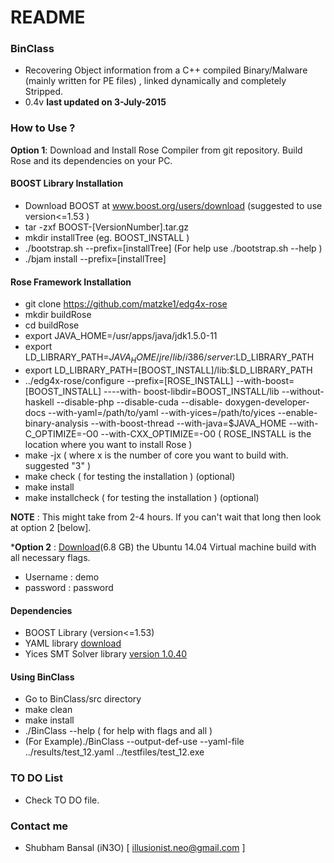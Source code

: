 # README #

### BinClass ###

* Recovering Object information from a C++ compiled Binary/Malware (mainly written for PE files) , linked dynamically and completely Stripped.
* 0.4v **last updated on 3-July-2015**

### How to Use ? ###

**Option 1**: Download and Install Rose Compiler from git repository. Build Rose and its dependencies on your PC.

#### BOOST Library Installation ####
   * Download BOOST at www.boost.org/users/download (suggested to use version<=1.53 )
   * tar -zxf BOOST-[VersionNumber].tar.gz
   * mkdir installTree (eg. BOOST_INSTALL )
   * ./bootstrap.sh --prefix=[installTree] (For help use ./bootstrap.sh --help )
   * ./bjam install --prefix=[installTree]
#### Rose Framework Installation ####
   * git clone https://github.com/matzke1/edg4x-rose
   * mkdir buildRose
   * cd buildRose
   * export JAVA_HOME=/usr/apps/java/jdk1.5.0-11
   * export LD_LIBRARY_PATH=$JAVA_HOME/jre/lib/i386/server:$LD_LIBRARY_PATH
   * export LD_LIBRARY_PATH=[BOOST_INSTALL]/lib:$LD_LIBRARY_PATH
   * ../edg4x-rose/configure --prefix=[ROSE_INSTALL] --with-boost=[BOOST_INSTALL] ----with-  boost-libdir=BOOST_INSTALL/lib  --without-haskell --disable-php --disable-cuda --disable- doxygen-developer-docs --with-yaml=/path/to/yaml --with-yices=/path/to/yices  --enable-binary-analysis --with-boost-thread --with-java=$JAVA_HOME  --with-C_OPTIMIZE=-O0 --with-CXX_OPTIMIZE=-O0  ( ROSE_INSTALL is the location where you want to install Rose )
   * make -jx ( where x is the number of core you want to build with. suggested "3" )
   * make check ( for testing the installation ) (optional)
   * make install
   * make installcheck ( for testing the installation ) (optional)

**NOTE** : This might take from 2-4 hours. If you can't wait that long then look at option 2 [below].

***Option 2** : [Download](http://www.rosecompiler.org/Ubuntu-ROSE-Demo-V2.tar.gz)(6.8 GB) the Ubuntu 14.04 Virtual machine build with all necessary flags.
  * Username : demo
  * password : password

#### Dependencies ####
  * BOOST Library (version<=1.53)
  * YAML library [download](https://github.com/jbeder/yaml-cpp)
  * Yices SMT Solver library [version 1.0.40](http://yices.csl.sri.com/cgi-bin/yices-newlicense.cgi?file=yices-1.0.40-x86_64-unknown-linux-gnu-static-gmp.tar.gz )

#### Using BinClass ####
  * Go to BinClass/src directory
  * make clean
  * make install
  * ./BinClass --help ( for help with flags and all )
  * (For Example)./BinClass --output-def-use --yaml-file ../results/test_12.yaml ../testfiles/test_12.exe

### TO DO List ###

* Check TO DO file.

### Contact me ###

* Shubham Bansal (iN3O) [ illusionist.neo@gmail.com ]